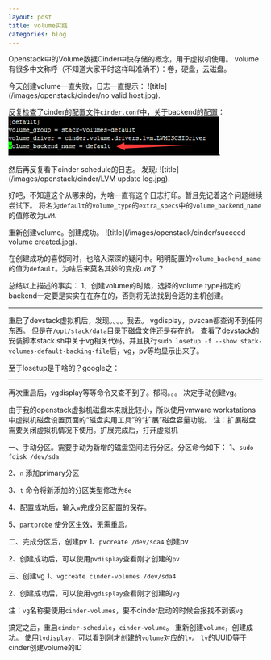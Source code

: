 ```yaml
---
layout: post
title: volume实践
categories: blog
---
```


Openstack中的Volume数据Cinder中快存储的概念，用于虚拟机使用。
volume有很多中文称呼（不知道大家平时这样叫准确不）：卷，硬盘，云磁盘。




今天创建volume一直失败，日志一直提示：
![title](/images/openstack/cinder/no valid host.jpg).


反复检查了cinder的配置文件`cinder.conf`中，关于backend的配置：
![title](/images/openstack/cinder/cinder.conf.jpg).


然后再反复看下cinder schedule的日志。
发现:
![title](/images/openstack/cinder/LVM update log.jpg).


好吧，不知道这个从哪来的，为啥一直有这个日志打印。暂且先记着这个问题继续尝试下。
将名为`default`的`volume_type`的`extra_specs`中的`volume_backend_name`的值修改为`LVM`.


重新创建volume。创建成功。
![title](/images/openstack/cinder/succeed volume created.jpg). 


在创建成功的喜悦同时，也陷入深深的疑问中。明明配置的`volume_backend_name`的值为`default`。为啥后来莫名其妙的变成`LVM`了？

总结以上描述的事实：
1、创建volume的时候，选择的volume type指定的backend一定要是实实在在存在的，否则将无法找到合适的主机创建。

----------


重启了devstack虚拟机后，发现。。。。我去。
vgdisplay，pvscan都查询不到任何东西。
但是在`/opt/stack/data`目录下磁盘文件还是存在的。
查看了devstack的安装脚本stack.sh中关于vg相关代码。并且执行`sudo losetup -f --show stack-volumes-default-backing-file`后，vg，pv等均显示出来了。


至于losetup是干啥的？google之：

----------
再次重启后，vgdisplay等等命令又查不到了。郁闷。。。
决定手动创建vg。

由于我的openstack虚拟机磁盘本来就比较小，所以使用vmware workstations中虚拟机磁盘设置页面的“磁盘实用工具”的“扩展”磁盘容量功能。
注：扩展磁盘需要关闭虚拟机情况下使用。扩展完成后，打开虚拟机


一、手动分区。需要手动为新增的磁盘空间进行分区。分区命令如下：
1、`sudo fdisk /dev/sda`

2、`n` 添加primary分区

3、`t` 命令将新添加的分区类型修改为`8e`

4、配置成功后，输入`w`完成分区配置的保存。

5、`partprobe` 使分区生效，无需重启。


二、完成分区后，创建pv
1、`pvcreate /dev/sda4` 创建pv

2、创建成功后，可以使用`pvdisplay`查看刚才创建的`pv`


三、创建vg
1、`vgcreate cinder-volumes /dev/sda4`

2、创建成功后，可以使用`vgdisplay`查看刚才创建的`vg`

注：`vg`名称要使用`cinder-volumes`，要不cinder启动的时候会报找不到该`vg`


搞定之后，重启`cinder-schedule`，`cinder-volume`。
重新创建`volume`，创建成功。
使用`lvdisplay`，可以看到刚才创建的`volume`对应的`lv`。
`lv`的UUID等于cinder创建volume的ID

